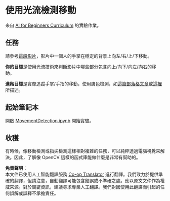 <!--
CO_OP_TRANSLATOR_METADATA:
{
  "original_hash": "3d53d6409f80970f7281a45dee35328a",
  "translation_date": "2025-08-24T22:01:26+00:00",
  "source_file": "lessons/4-ComputerVision/06-IntroCV/lab/README.md",
  "language_code": "hk"
}
-->
# 使用光流檢測移動

來自 [AI for Beginners Curriculum](https://aka.ms/ai-beginners) 的實驗作業。

## 任務

請參考[這段影片](../../../../../../lessons/4-ComputerVision/06-IntroCV/lab/palm-movement.mp4)，影片中一個人的手掌在穩定的背景上向左/右/上/下移動。

**你的目標**是使用光流技術來判斷影片中哪些部分包含向上/向下/向左/向右的移動。

**進階目標**是實際追蹤手掌/手指的移動，使用膚色檢測，如[這篇部落格文章](https://dev.to/amarlearning/finger-detection-and-tracking-using-opencv-and-python-586m)或[這裡](http://www.benmeline.com/finger-tracking-with-opencv-and-python/)所描述。

## 起始筆記本

開啟 [MovementDetection.ipynb](../../../../../../lessons/4-ComputerVision/06-IntroCV/lab/MovementDetection.ipynb) 開始實驗。

## 收穫

有時候，像移動檢測或指尖檢測這樣相對複雜的任務，可以純粹透過電腦視覺來解決。因此，了解像 OpenCV 這樣的函式庫能做什麼是非常有幫助的。

**免責聲明**：  
本文件已使用人工智能翻譯服務 [Co-op Translator](https://github.com/Azure/co-op-translator) 進行翻譯。我們致力於提供準確的翻譯，但請注意，自動翻譯可能包含錯誤或不準確之處。應以原文文件作為權威來源。對於關鍵資訊，建議尋求專業人工翻譯。我們對因使用此翻譯而引起的任何誤解或誤釋不承擔責任。